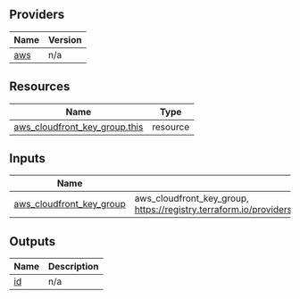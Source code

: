 <!-- BEGIN_TF_DOCS -->


## Providers

| Name | Version |
|------|---------|
| <a name="provider_aws"></a> [aws](#provider\_aws) | n/a |

## Resources

| Name | Type |
|------|------|
| [aws_cloudfront_key_group.this](https://registry.terraform.io/providers/hashicorp/aws/latest/docs/resources/cloudfront_key_group) | resource |

## Inputs

| Name | Description | Type | Default | Required |
|------|-------------|------|---------|:--------:|
| <a name="input_aws_cloudfront_key_group"></a> [aws\_cloudfront\_key\_group](#input\_aws\_cloudfront\_key\_group) | aws\_cloudfront\_key\_group, https://registry.terraform.io/providers/hashicorp/aws/latest/docs/resources/cloudfront_key_group | `any` | `null` | no |

## Outputs

| Name | Description |
|------|-------------|
| <a name="output_id"></a> [id](#output\_id) | n/a |
<!-- END_TF_DOCS -->
